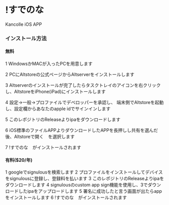 # !すでのな
Kancolle iOS APP

### インストール方法

#### 無料
1 WindowsかMACが入ったPCを用意します

2 PCにAltstoreの公式ページからAltserverをインストールします

3 Altserverのインストールが完了したらタスクトレイのアイコンを右クリックし、AltstoreをiPhone(iPad)にインストールします

4 設定->一般->プロファイルでデベロッパーを承認し、
端末側でAltstoreを起動し、設定欄からあなたのapple idでサインインします

5 このレポジトリのReleaseよりipaをダウンロードします

6 iOS標準のファイルAPPよりダウンロードしたAPPを長押しし共有を選んだ後、Altstoreで開く　を選択します

7 !すでのな　がインストールされます

#### 有料($20/年)
1 googleでsignulousを検索します
2 プロファイルをインストールしてデバイスをsignulousに登録し、登録料を払います
3 このレポジトリのReleaseよりipaをダウンロードします
4 signulousのcustom app sign機能を使用し、3でダウンロードしたipaをアップロードします
5 署名に成功したと言う画面が出たらappをインストールします
6 !すでのな　がインストールされます
